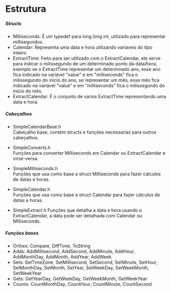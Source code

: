 # Estrutura

##### Structs

  * Milliseconds: É um typedef para long long int, utilizado para representar millisegundos.
  * Calendar: Representa uma data e hora utilizando variaveis do tipo inteiro.
  * ExtractTime: Feito para ser utilizado com o ExtractCalendar, ele serve para indicar o milissegundo de um determinado ponto da data/hora, exemplo se o ExtractTime representar um determinado ano, esse ano fica indicado na variável "value" e em "milliseconds" fica o milissegundo do início do ano, se representar um mês, esse mês fica indicado na variável "value" e em "milliseconds" fica o milissegundo do início do mês.
  * ExtractCalendar: É o conjunto de varios ExtractTime representando uma data e hora.

##### Cabeçalhos

- SimpleCalendarBase.h  
Cabeçalho base, contém structs e funções necessarias para outros cabeçalhos.

- SimpleConverts.h  
Funções para converter Milliseconds em Calendar ou ExtractCalendar e virse-versa.

- SimpleMilliseconds.h  
Funções que usa como base a struct Milliseconds para fazer cálculos de datas e horas.

- SimpleCalendar.h  
Funções que usa como base a struct Calendar para fazer cálculos de datas e horas.

- SimpleExtract.h
Funções que detalha a data e hora usando o ExtractCalendar, a data pode ser detalhada com Calendar ou Milliseconds.

##### Funções bases

- Orthes: Compare, DiffTime, ToString
- Adds: AddMillisecond, AddSecond, AddMinute, AddHour, AddMonthDay, AddMonth, AddYear, AddWeek
- Sets: SetTimeZone, SetMillisecond, SetSecond, SetMinute, SetHour, SetMonthDay, SetMonth, SetYear, SetWeekDay, SetWeekMonth, SetWeekYear
- Gets: GetYearDay, GetWeekDay, GetWeekMonth, GetWeekYear
- Counts: CountMonthDay, CountHour, CountMinute, CountSecond

